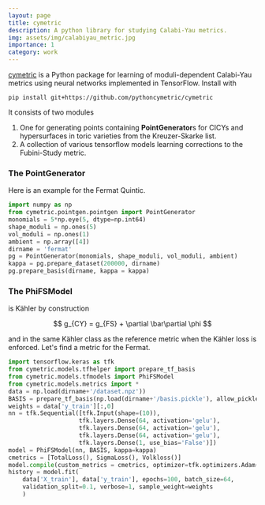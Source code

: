 ```yaml
---
layout: page
title: cymetric
description: A python library for studying Calabi-Yau metrics.
img: assets/img/calabiyau_metric.jpg
importance: 1
category: work
---
```


[cymetric](https://github.com/pythoncymetric/cymetric) is a Python package for learning of moduli-dependent Calabi-Yau metrics using neural networks implemented in TensorFlow. Install with

```console
pip install git+https://github.com/pythoncymetric/cymetric
```

It consists of two modules

1. One for generating points containing **PointGenerator**s for CICYs and hypersurfaces in toric varieties from the Kreuzer-Skarke list.
2. A collection of various tensorflow models learning corrections to the Fubini-Study metric.

### The PointGenerator

Here is an example for the Fermat Quintic.

```python
import numpy as np
from cymetric.pointgen.pointgen import PointGenerator
monomials = 5*np.eye(5, dtype=np.int64)
shape_moduli = np.ones(5)
vol_moduli = np.ones(1)
ambient = np.array([4])
dirname = 'fermat'
pg = PointGenerator(monomials, shape_moduli, vol_moduli, ambient)
kappa = pg.prepare_dataset(200000, dirname)
pg.prepare_basis(dirname, kappa = kappa)
```

### The PhiFSModel

is Kähler by construction

$$
g_{CY} = g_{FS} + \partial \bar\partial \phi
$$

and in the same Kähler class as the reference metric when the Kähler loss is enforced. Let's find a metric for the Fermat.

```python
import tensorflow.keras as tfk
from cymetric.models.tfhelper import prepare_tf_basis
from cymetric.models.tfmodels import PhiFSModel
from cymetric.models.metrics import *
data = np.load(dirname+'/dataset.npz'))
BASIS = prepare_tf_basis(np.load(dirname+'/basis.pickle'), allow_pickle=True))
weights = data['y_train'][:,0]
nn = tfk.Sequential([tfk.Input(shape=(10)),
                    tfk.layers.Dense(64, activation='gelu'),
                    tfk.layers.Dense(64, activation='gelu'),
                    tfk.layers.Dense(64, activation='gelu'),
                    tfk.layers.Dense(1, use_bias='False')])
model = PhiFSModel(nn, BASIS, kappa=kappa)
cmetrics = [TotalLoss(), SigmaLoss(), Volkloss()]
model.compile(custom_metrics = cmetrics, optimizer=tfk.optimizers.Adam())
history = model.fit(
    data['X_train'], data['y_train'], epochs=100, batch_size=64,
    validation_split=0.1, verbose=1, sample_weight=weights
    )
```


